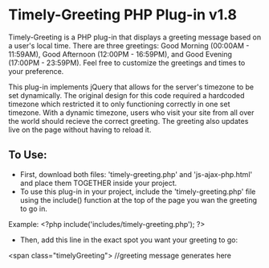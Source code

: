 # Timely-Greeting PHP Plug-in v1.8
 
Timely-Greeting is a PHP plug-in that displays a greeting message based on a user's local time.
There are three greetings: Good Morning (00:00AM - 11:59AM), Good Afternoon (12:00PM - 16:59PM), and Good Evening (17:00PM - 23:59PM).
Feel free to customize the greetings and times to your preference. 

This plug-in implements jQuery that allows for the server's timezone to be set dynamically. The original design for this code required a hardcoded timezone which restricted it to only functioning correctly in one set timezone. With a dynamic timezone, users who visit your site from all over the world should recieve the correct greeting. The greeting also updates live on the page without having to reload it.

## To Use:
* First, download both files: 'timely-greeting.php' and 'js-ajax-php.html' and place them TOGETHER inside your project.
* To use this plug-in in your project, include the 'timely-greeting.php' file using the include() function at the top of the page you wan the greeting to go in.

Example:
\<?php include('includes/timely-greeting.php'); ?>

* Then, add this line in the exact spot you want your greeting to go:

\<span class="timelyGreeting"></span> //greeting message generates here
